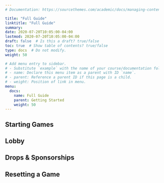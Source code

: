```yaml
---
# Documentation: https://sourcethemes.com/academic/docs/managing-content/

title: "Full Guide"
linktitle: "Full Guide"
summary:
date: 2020-07-20T10:05:00-04:00
lastmod: 2020-07-20T10:05:00-04:00
draft: false  # Is this a draft? true/false
toc: true  # Show table of contents? true/false
type: docs  # Do not modify.
weight: 50

# Add menu entry to sidebar.
# - Substitute `example` with the name of your course/documentation folder.
# - name: Declare this menu item as a parent with ID `name`.
# - parent: Reference a parent ID if this page is a child.
# - weight: Position of link in menu.
menu:
  docs:
    name: Full Guide
    parent: Getting Started
    weight: 50
---
```


## Starting Games

## Lobby

## Drops & Sponsorships

## Resetting a Game